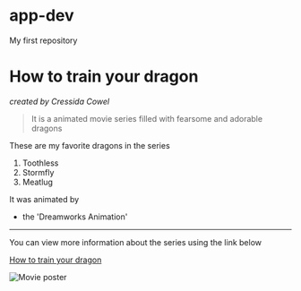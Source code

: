 # app-dev
My first repository   

# **How to train your dragon** #
*created by Cressida Cowel* 
> It is a animated movie series filled with fearsome and adorable dragons     

These are my favorite dragons in the series

1. Toothless
2. Stormfly
3. Meatlug

It was animated by
- the 'Dreamworks Animation'
---
You can view more information about the series using the link below   

[How to train your dragon](https://www.dreamworks.com/how-to-train-your-dragon)

![Movie poster](![dragons_race_edge](https://github.com/Jesty420/app-dev/assets/134708747/e8dd86db-10bc-4829-a93c-9f5161054215))
